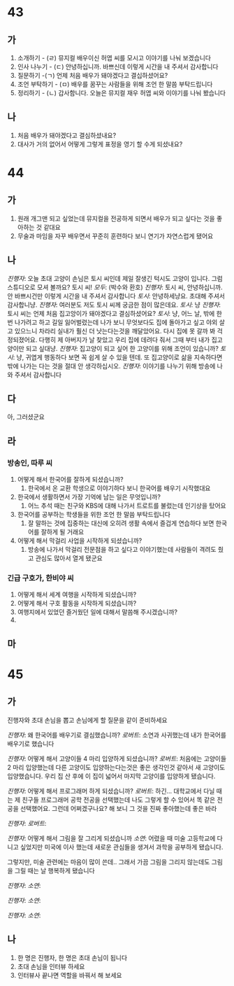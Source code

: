 # 43
## 가
1. 소개하기 - (ㄹ) 뮤지컬 배우이신 허엽 씨를 모시고 이야기를 나눠 보겠습니다
2. 인사 나누기 - (ㄷ) 안녕하십니까. 바쁘신데 이렇게 시간을 내 주셔서 감사합니다 
3. 질문하기 -(ㄱ) 언제 처음 배우가 돼야겠다고 결십하셨어요?
4. 조언 부탁하기 - (ㅁ) 배우를 꿈꾸는 사람들을 위해 조언 한 말씀 부탁드립니다
5. 정리하기 - (ㄴ)  갑사함니다. 오늘은 뮤지컬 재우 허엽 씨와 이야기를 나눠 봤습니다
## 나
1. 처음 배우가 돼야겠다고 결심하셨내요?
2. 대사가 거의 없어서 어떻게 그렇게 표정을 영기 할 수게 되셨내요?
# 44
## 가
1. 원래 개그맨 되고 싶었는데 뮤지컬을 전공하게 되면서 배우가 되고 싶다는 것을 좋아하는 것 같대요
2. 무술과 마임을 자꾸 배우면서 꾸준히 훈련하다 보니 연기가 자연스럽게 됐어요
## 나
*진행자*: 오늘 초대 고양이 손님은 토시 씨인데 제일 잘생긴 턱시도 고양이 입니다. 그럼 스튜디오로 모셔 볼까요? 토시 씨!
*모두*: (박수와 환호)
*진행자*: 토시 씨, 안녕하십니까. 안 바쁘시건만 이렇게 시간을 내 주셔서 감사합니다
*토시*: 안녕하세냥요. 초대해 주셔서 감사합니냥.
*진행자*: 여러분도 저도 토시 씨께 궁금한 점이 많은데요.
*토시*: 냥
*진행자*: 토시 씨는 언제 처음 집고앙이가 돼야겠다고 결심하셨어요?
*토시*: 냥, 어느 날, 밖에 한 번 나가려고 하고 길일 잃어벌렸는데 나가 보니 무엇보다도 집에 돌아가고 싶고 야외 살고 있으느니 차라리 실내가 훨신 더 낫는다는것을 깨달았어요. 다시 집에 못 갈까 봐 걱정되졌어요.
다행히 제 아버지가 날 찾았고 우리 집에 데려다 줘서 그때 부터 내가 집고양이만 되고 싶대냥.
*진행자*: 집고양이 되고 싶어 한 고양이를 위해 조언이 있습니까?
*토시*: 냥, 귀엽게 행동하다 보면 꼭 쉽게 살 수 있을 텐데. 또 집고양이로 삶을 지속하다면 밖에 나가는 다는 것을 절대 안 생각하십시오.
*진행자*: 이야기를 나누기 위해 방송에 나와 주셔서 감사합니다
## 다
아, 그러셨군요
## 라
### 방송인, 따루 씨
1. 어떻게 해서 한국어를 잘하게 되셨습니까?
	1. 한국에서 온 교환 학생으로 이야기하다 보니 한국어를 배우기 시작했대요
2. 한국에서 생활하면서 가장 기억에 남는 일은 무엇입니까?
	1. 어느 추석 때는 친구와 KBS에 대해 나가서 트로트를 불렀는데 인기상을 탔어요
3. 한국어를 공부하는 학생들을 위한 조언 한 말씀 부탁드립니다
	1. 잘 말하는 것에 집중하는 대신에 오히려 생활 속에서 즐겁게 연습하다 보면 한국어를 잘하게 될 거래요
4. 어떻게 해서 막걸리 사업을 시작하게 되셨습니까?
	1. 방송에 나가서 막걸리 전문점을 하고 싶다고 이야기했는데 사람들이 격려도 줬고 관심도 많아서 열게 됐군요
### 긴급 구호가, 한비야 씨
1. 어떻게 해서 세계 여행을 시작하게 되셨습니까?
2. 어떻게 해서 구호 활동을 시작하게 되셨습니까?
3. 여행지에서 있었던 즐거웠던 일에 대해서 말씀해 주시겠습니까?
4. 
## 마
# 45
## 가
진행자와 초대 손님을 뽑고 손님에게 할 질문을 같이 준비하세요

*진행자*: 왜 한국어를 배우기로 결심했습니까?
*로버트*: 소연과 사귀했는데 내가 한국어를 배우기로 했습니다

*진행자*: 어떻게 해서 고양이들 4 마리 입양하게 되셨습니까?
*로버트*: 처음에는 고양이들 2 마리 입양했는데 다른 고양이도 입양하는다는것은 좋은 생각인것 같아서 새 고양이도 입양했습니다. 우리 집 산 후에 이 집이 넓어서 마지막 고양이를 입양하게 됐습니다.

*진행자*: 어떻게 해서 프로그래머 하게 되셨습니까?
*로버트*: 하긴... 대학교에서 다닐 때는 제 친구들 프로그래머 공학 전공을 선택했는데 나도 그렇게 할 수 있어서 똑 같은 전공을 선택했어요. 그런데 어쩌겠구나요? 해 보니 그 것을 진짜 좋아했는데 좋은 바라

*진행자*:
*로버트*:

*진행자*: 어떻게 해서 그림을 잘 그리게 되셨습니까
*소연*: 어렸을 때 미술 고등학교에 다니고 싶었지만 미국에 이사 했는데 새로운 관심들을 생겨서 과학을 공부하게 됐습니다.

그렇지만, 미술 관련에는 마음이 많이 쓴데.. 그래서 가끔 그림을 그리지 않는데도 그림을 그릴 때는 날 행복하게 됐습니다

*진행자*:
*소연*:

*진행자*:
*소연*:

*진행자*:
*소연*:
## 나
1. 한 명은 진행자, 한 명은 초대 손님이 됩니다
2. 초대 손님을 인터뷰 하세요
3. 인터뷰사 끝나면 역할을 바꿔서 해 보세요

